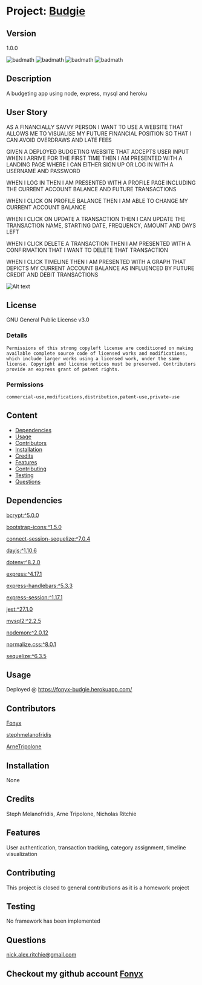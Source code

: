# Project: [Budgie](https://github.com/Fonyx/budgie)

## Version

1.0.0  

![badmath](https://img.shields.io/github/license/Fonyx/budgie)  ![badmath](https://img.shields.io/github/languages/count/Fonyx/budgie)  ![badmath](https://img.shields.io/github/commit-activity/m/Fonyx/budgie)  ![badmath](https://img.shields.io/github/contributors/Fonyx/budgie)  

## Description

A budgeting app using node, express, mysql and heroku  

## User Story

AS A FINANCIALLY SAVVY PERSON
I WANT TO USE A WEBSITE THAT ALLOWS ME TO VISUALISE MY FUTURE FINANCIAL POSITION
SO THAT I CAN AVOID OVERDRAWS AND LATE FEES

GIVEN A DEPLOYED BUDGETING WEBSITE THAT ACCEPTS USER INPUT
WHEN I ARRIVE FOR THE FIRST TIME
THEN I AM PRESENTED WITH A LANDING PAGE
WHERE I CAN EITHER SIGN UP OR LOG IN WITH A USERNAME AND PASSWORD

WHEN I LOG IN
THEN I AM PRESENTED WITH A PROFILE PAGE INCLUDING THE CURRENT ACCOUNT BALANCE AND FUTURE TRANSACTIONS

WHEN I CLICK ON PROFILE BALANCE
THEN I AM ABLE TO CHANGE MY CURRENT ACCOUNT BALANCE 

WHEN I CLICK ON UPDATE A TRANSACTION
THEN I CAN UPDATE THE TRANSACTION NAME, STARTING DATE, FREQUENCY,  AMOUNT AND DAYS LEFT

WHEN I CLICK DELETE A TRANSACTION
THEN I AM PRESENTED WITH A CONFIRMATION THAT I WANT TO DELETE THAT TRANSACTION 

WHEN I CLICK TIMELINE
THEN I AM PRESENTED WITH A GRAPH
THAT DEPICTS MY CURRENT ACCOUNT BALANCE AS INFLUENCED BY FUTURE CREDIT AND DEBIT TRANSACTIONS


![Alt text](https://github.com/Fonyx/budgie/blob/main/assets/images/show.gif?raw=true "show capture gif")  

## License

GNU General Public License v3.0  

### Details  

```Permissions of this strong copyleft license are conditioned on making available complete source code of licensed works and modifications, which include larger works using a licensed work, under the same license. Copyright and license notices must be preserved. Contributors provide an express grant of patent rights.  ```

### Permissions  

```commercial-use,modifications,distribution,patent-use,private-use  ```

## Content 

- [Dependencies](#dependencies)
- [Usage](#usage)
- [Contributors](#contributors)
- [Installation](#installation)
- [Credits](#credits)
- [Features](#features)
- [Contributing](#contributing)
- [Testing](#testing)
- [Questions](#questions)




## Dependencies  

[bcrypt:^5.0.0](https://www.npmjs.com/package/bcrypt)

[bootstrap-icons:^1.5.0](https://www.npmjs.com/package/bootstrap-icons)

[connect-session-sequelize:^7.0.4](https://www.npmjs.com/package/connect-session-sequelize)

[dayjs:^1.10.6](https://www.npmjs.com/package/dayjs)

[dotenv:^8.2.0](https://www.npmjs.com/package/dotenv)

[express:^4.17.1](https://www.npmjs.com/package/express)

[express-handlebars:^5.3.3](https://www.npmjs.com/package/express-handlebars)

[express-session:^1.17.1](https://www.npmjs.com/package/express-session)

[jest:^27.1.0](https://www.npmjs.com/package/jest)

[mysql2:^2.2.5](https://www.npmjs.com/package/mysql2)

[nodemon:^2.0.12](https://www.npmjs.com/package/nodemon)

[normalize.css:^8.0.1](https://www.npmjs.com/package/normalize.css)

[sequelize:^6.3.5](https://www.npmjs.com/package/sequelize)



## Usage

Deployed @ https://fonyx-budgie.herokuapp.com/  

## Contributors 

[Fonyx](https://github.com/Fonyx)

[stephmelanofridis](https://github.com/stephmelanofridis)

[ArneTripolone](https://github.com/ArneTripolone)

## Installation

None  

## Credits

Steph Melanofridis, Arne Tripolone, Nicholas Ritchie  

## Features

User authentication, transaction tracking, category assignment, timeline visualization  

## Contributing

This project is closed to general contributions as it is a homework project  

## Testing

No framework has been implemented  

## Questions

nick.alex.ritchie@gmail.com  



## Checkout my github account [Fonyx](https://github.com/Fonyx)



